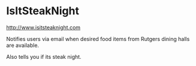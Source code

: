 # IsItSteakNight

http://www.isitsteaknight.com

Notifies users via email when desired food items from Rutgers dining halls are available.

Also tells you if its steak night.
